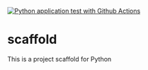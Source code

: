[![Python application test with Github Actions](https://github.com/aymalhou/scaffold/actions/workflows/main.yml/badge.svg)](https://github.com/aymalhou/scaffold/actions/workflows/main.yml)

# scaffold
This is a project scaffold for Python
